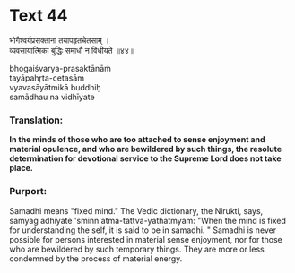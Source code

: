# Text 44

भोगैश्वर्यप्रसक्तानां तयापहृतचेतसाम् ।  
व्यवसायात्मिका बुद्धिः समाधौ न विधीयते ॥४४॥

bhogaiśvarya-prasaktānāḿ  
tayāpahṛta-cetasām  
vyavasāyātmikā buddhiḥ  
samādhau na vidhīyate



### Translation:

**In the minds of those who are too attached to sense enjoyment and material opulence, and who are bewildered by such things, the resolute determination for devotional service to the Supreme Lord does not take place.**

### Purport:

Samadhi means "fixed mind." The Vedic dictionary, the Nirukti, says, samyag adhiyate 'sminn atma-tattva-yathatmyam: "When the mind is fixed for understanding the self, it is said to be in samadhi. " Samadhi is never possible for persons interested in material sense enjoyment, nor for those who are bewildered by such temporary things. They are more or less condemned by the process of material energy.